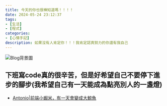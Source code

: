 ```yaml
---
title: 今天的你也很棒知道嗎！！！！
date: 2024-05-24 23:12:37
tags:
- [生活]
- [程式]
categories:
- [心情手記]
description: 如果沒有人肯定你！！！我肯定認真努力的你還有我自己
---
```


![Blog背景圖](https://res.cloudinary.com/dseg0uwc9/image/upload/v1708007060/%E9%83%A8%E8%90%BD%E6%A0%BC%E5%B0%88%E7%94%A8/web_icuxev.jpg)

## 下班寫code真的很辛苦，但是好希望自己不要停下進步的腳步(我希望自己有一天能成為點亮別人的一盞燈)

- [Antonio|前端小蝦米，有一天會變成大鯨魚](https://ling-jun-hao.github.io/Blog/JS-10/)
